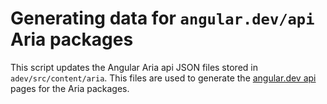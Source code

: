 # Generating data for `angular.dev/api` Aria packages

This script updates the Angular Aria api JSON files stored in `adev/src/content/aria`. This files are used to generate the [angular.dev api](https://angular.dev/api) pages for the Aria packages.
